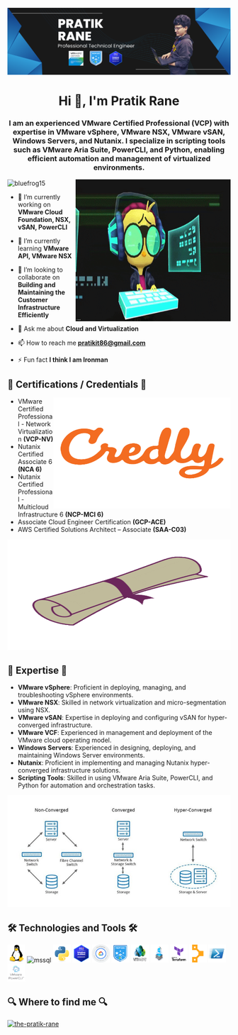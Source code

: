 ![logo](https://github.com/vExpertPratik/vExpertPratik/blob/main/Images/Banner.png)
<h1 align="center">Hi 👋, I'm Pratik Rane</h1>
<h3 align="center">I am an experienced VMware Certified Professional (VCP) with expertise in VMware vSphere, VMware NSX, VMware vSAN, Windows Servers, and Nutanix. I specialize in scripting tools such as VMware Aria Suite, PowerCLI, and Python, enabling efficient automation and management of virtualized environments.</h3>

<img align="right" alt="coding" width="350" height="320" src="https://github.com/vExpertPratik/vExpertPratik/blob/main/Images/Coding.gif">
<p align="left"> <img src="https://komarev.com/ghpvc/?username=bluefrog15&label=Profile%20views&color=0e75b6&style=flat" alt="bluefrog15" /> </p>

- 🔭 I’m currently working on **VMware Cloud Foundation, NSX, vSAN, PowerCLI**

- 🌱 I’m currently learning **VMware API, VMware NSX**

- 👯 I’m looking to collaborate on **Building and Maintaining the Customer Infrastructure Efficiently**

- 💬 Ask me about **Cloud and Virtualization**

- 📫 How to reach me **pratikit86@gmail.com**

- ⚡ Fun fact **I think I am Ironman**

## 🌟 Certifications / Credentials 🌟


<a href="https://www.credly.com/users/the-pratik-rane/badges"> <img align="right" src="https://github.com/vExpertPratik/vExpertPratik/blob/main/Images/credly.png" alt="certificate" height="250" width="400"/></a>

- VMware Certified Professional - Network Virtualization **(VCP-NV)**
- Nutanix Certified Associate 6 **(NCA 6)**
- Nutanix Certified Professional - Multicloud Infrastructure 6 **(NCP-MCI 6)**
- Associate Cloud Engineer Certification **(GCP-ACE)**
- AWS Certified Solutions Architect – Associate **(SAA-C03)**

<div align="center">
<img src="https://github.com/vExpertPratik/vExpertPratik/blob/main/Images/certificate.gif" alt="certificate" height="250" width="600"/>
</div>

## 📖 Expertise 📖

- **VMware vSphere**: Proficient in deploying, managing, and troubleshooting vSphere environments.
- **VMware NSX**: Skilled in network virtualization and micro-segmentation using NSX.
- **VMware vSAN**: Expertise in deploying and configuring vSAN for hyper-converged infrastructure.
- **VMware VCF**: Experienced in management and deployment of the VMware cloud operating model.
- **Windows Servers**: Experienced in designing, deploying, and maintaining Windows Server environments.
- **Nutanix**: Proficient in implementing and managing Nutanix hyper-converged infrastructure solutions.
- **Scripting Tools**: Skilled in using VMware Aria Suite, PowerCLI, and Python for automation and orchestration tasks.

<div align="center">
<img src="https://github.com/vExpertPratik/vExpertPratik/blob/main/Images/Hyperconvergence.jpg" alt="certificate"/>
</div>


## 🛠 Technologies and Tools 🛠
<p>
<a style="text-decoration:none;" href="https://www.linux.org/" target="_blank" rel="noreferrer" text-decoration="none"> <img src="https://raw.githubusercontent.com/devicons/devicon/master/icons/linux/linux-original.svg" alt="linux" width="40" height="40"/> </a>
<a style="text-decoration:none;" href="https://www.microsoft.com/en-us/sql-server" target="_blank" rel="noreferrer" text-decoration="none"> <img src="https://www.svgrepo.com/show/303229/microsoft-sql-server-logo.svg" alt="mssql" width="40" height="40"/> </a>
<a style="text-decoration:none;" href="https://www.python.org" target="_blank" rel="noreferrer" text-decoration="none"> <img src="https://raw.githubusercontent.com/devicons/devicon/master/icons/python/python-original.svg" alt="python" width="40" height="40"/> </a>
<a style="text-decoration:none;" href="https://aws.amazon.com/" target="_blank" rel="noreferrer" text-decoration="none"> <img src="https://github.com/vExpertPratik/vExpertPratik/blob/main/Images/AWS.png" alt="AWS" width="40" height="40"/> </a>
<a style="text-decoration:none;" href="https://cloud.google.com/" target="_blank" rel="noreferrer" text-decoration="none"> <img src="https://github.com/vExpertPratik/vExpertPratik/blob/main/Images/GCP.png" alt="GCP" width="40" height="40"/> </a>
<a style="text-decoration:none;" href="https://www.nutanix.com/products" target="_blank" rel="noreferrer" text-decoration="none"> <img src="https://github.com/vExpertPratik/vExpertPratik/blob/main/Images/Nutanix.png" alt="Nutanix" width="40" height="40"/> </a>
<a style="text-decoration:none;" href="https://www.vmware.com/" target="_blank" rel="noreferrer" text-decoration="none"> <img src="https://github.com/vExpertPratik/vExpertPratik/blob/main/Images/VMware.png" alt="VMware" width="40" height="40"/> </a>
<a style="text-decoration:none;" href="https://www.microsoft.com/en-in/windows-server" target="_blank" rel="noreferrer" text-decoration="none"> <img src="https://github.com/vExpertPratik/vExpertPratik/blob/main/Images/Windows.png" alt="Windows" width="40" height="40"/> </a>
<a style="text-decoration:none;" href="https://www.terraform.io/use-cases/infrastructure-as-code" target="_blank" rel="noreferrer" text-decoration="none"> <img src="https://github.com/vExpertPratik/vExpertPratik/blob/main/Images/Terraform.png" alt="Terraform" width="40" height="40"/> </a>
<a style="text-decoration:none;" href="https://www.puppet.com/docs/puppet/6/puppet_overview.html" target="_blank" rel="noreferrer" text-decoration="none"> <img src="https://github.com/vExpertPratik/vExpertPratik/blob/main/Images/Puppet_Tool.png" alt="Puppet_Tool" width="40" height="40"/> </a>
<a style="text-decoration:none;" href="https://learn.microsoft.com/en-us/powershell/" target="_blank" rel="noreferrer" text-decoration="none"> <img src="https://github.com/vExpertPratik/vExpertPratik/blob/main/Images/PowerShell.png" alt="PowerShell" width="40" height="40"/> </a>
<a style="text-decoration:none;" href="https://developer.broadcom.com/tools/vmware-powercli/latest" target="_blank" rel="noreferrer" text-decoration="none"> <img src="https://github.com/vExpertPratik/vExpertPratik/blob/main/Images/PowerCLI.png" alt="PowerCLI" width="40" height="40"/> </a> </p>

## 🔍 Where to find me 🔍
<p>
<a href="https://linkedin.com/in/the-pratik-rane" target="blank"><img align="center" src="https://raw.githubusercontent.com/rahuldkjain/github-profile-readme-generator/master/src/images/icons/Social/linked-in-alt.svg" alt="the-pratik-rane" height="30" width="40" /></a>
</p>

<!-- <p><img src="https://github-readme-stats.vercel.app/api/top-langs?username=vExpertPratik&show_icons=true&locale=en&layout=compact" alt="vExpertPratik"/></p>

#<p>&nbsp;<img align="center" src="https://github-readme-stats.vercel.app/api?username=vExpertPratik&show_icons=true&locale=en" alt="vExpertPratik"/></p> -->

